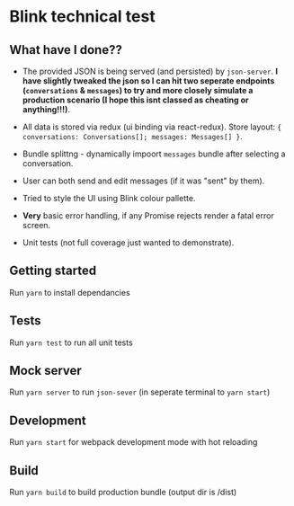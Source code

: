 # Blink technical test 

## What have I done??

- The provided JSON is being served (and persisted) by `json-server`. **I have slightly tweaked the json so I can hit two seperate endpoints (`conversations` & `messages`) to try and more closely simulate a production scenario (I hope this isnt classed as cheating or anything!!!)**. 

- All data is stored via redux (ui binding via react-redux). Store layout: `{ conversations: Conversations[]; messages: Messages[] }`.

- Bundle splittng - dynamically impoort `messages` bundle after selecting a conversation.

- User can both send and edit messages (if it was "sent" by them).

- Tried to style the UI using Blink colour pallette.

- **Very** basic error handling, if any Promise rejects render a fatal error screen.

- Unit tests (not full coverage just wanted to demonstrate).

## Getting started
Run `yarn` to install dependancies

## Tests
Run `yarn test` to run all unit tests

## Mock server
Run `yarn server` to run `json-sever` (in seperate terminal to `yarn start`)

## Development
Run `yarn start` for webpack development mode with hot reloading

## Build
Run `yarn build` to build production bundle (output dir is /dist)
